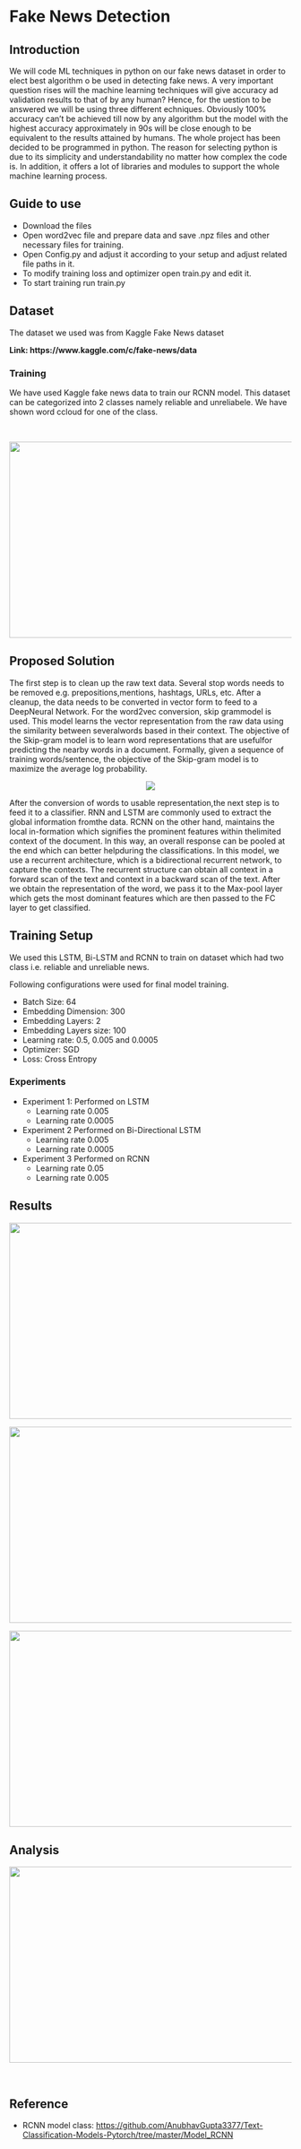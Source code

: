 # Fake News Detection


## Introduction
We will code ML techniques in python on our fake news dataset in order to elect best algorithm o be used in detecting fake news. A very important question rises will the machine learning techniques will give accuracy ad validation results to that of by any human? Hence, for the uestion to be answered we will be using three different echniques. Obviously 100% accuracy can’t be achieved till now by any algorithm but the model with the highest accuracy approximately in 90s will be close enough to be equivalent to the results attained by humans.
The whole project has been decided to be programmed in python. The reason for selecting python is due to its simplicity and understandability no matter how complex the code is. In addition, it offers a lot of libraries and modules to support the whole machine learning process.

## Guide to use
  - Download the files
  - Open word2vec file and prepare data and save .npz files and other necessary files for training.
  - Open Config.py and adjust it according to your setup and adjust related file paths in it.
  - To modify training loss and optimizer open train.py and edit it.
  - To start training run train.py

## Dataset
  <p> The dataset we used was from Kaggle Fake News dataset </p>
  <b> Link: https://www.kaggle.com/c/fake-news/data </b> <br/>

  ### Training
  <p> We  have  used  Kaggle fake news data to train our RCNN model. This dataset can be categorized into 2 classes namely reliable and unreliabele. We have shown word ccloud for one of the class. </p>
  <br/>
  <p align="center"> <img width=700 height= 350 src="https://github.com/waleedasghar/Fake-News-Detection/blob/main/images/word.jpg"> </p>

## Proposed Solution
The first step is to clean up the raw text data.  Several stop words needs to be removed e.g.  prepositions,mentions,  hashtags,  URLs,  etc.   After a cleanup,  the data needs  to  be  converted  in  vector  form  to  feed  to  a  DeepNeural Network.  For the word2vec conversion, skip grammodel  is  used. This  model  learns  the  vector  representation from the raw data using the similarity between severalwords  based  in  their  context. The  objective of the Skip-gram model is to learn word representations that are usefulfor predicting the nearby words in a document. Formally, given a sequence of training words/sentence, the objective of the Skip-gram model is to maximize the average log probability.

<p align="center"> <img src="https://github.com/waleedasghar/Fake-News-Detection/blob/main/images/method.png"> </p>

After the conversion of words to usable representation,the next step is to feed it to a classifier. RNN and LSTM are commonly used to extract the global information fromthe data.  RCNN on the other hand, maintains the local in-formation which signifies the prominent features within thelimited  context  of  the  document. In this way, an overall response  can  be  pooled  at  the  end  which  can  better  helpduring the classifications. In this model, we use a recurrent architecture, which is a bidirectional recurrent network, to capture the contexts. The recurrent structure can obtain all context in a forward scan of the text and context in a backward scan of the text. After we obtain the representation of the word, we pass it to the Max-pool layer which gets the most dominant features which are then passed to the FC layer to get classified.

## Training Setup
We used this LSTM, Bi-LSTM and RCNN to train on dataset which had two class i.e. reliable and unreliable news.

Following configurations were used for final model training.
  - Batch Size: 64
  - Embedding Dimension: 300
  - Embedding Layers: 2
  - Embedding Layers size: 100
  - Learning rate: 0.5, 0.005 and 0.0005
  - Optimizer: SGD
  - Loss: Cross Entropy

  ### Experiments
   - Experiment 1: Performed on LSTM
      - Learning rate 0.005
      - Learning rate 0.0005
   - Experiment 2 Performed on Bi-Directional LSTM
      - Learning rate 0.005
      - Learning rate 0.0005
   - Experiment 3 Performed on RCNN
      - Learning rate 0.05
      - Learning rate 0.005

## Results
<p align="center"> <img width=700 height= 350 src="https://github.com/waleedasghar/Fake-News-Detection/blob/main/images/table1.png"> </p>
<p align="center"> <img width=700 height= 350 src="https://github.com/waleedasghar/Fake-News-Detection/blob/main/images/table2.png"> </p>
<p align="center"> <img width=700 height= 350 src="https://github.com/waleedasghar/Fake-News-Detection/blob/main/images/table3.png"> </p>

## Analysis
<p align="center"> <img width=700 height= 350 src="https://github.com/waleedasghar/Fake-News-Detection/blob/main/images/acc.png"> </p>
</br>

## Reference

  - RCNN model class: https://github.com/AnubhavGupta3377/Text-Classification-Models-Pytorch/tree/master/Model_RCNN

